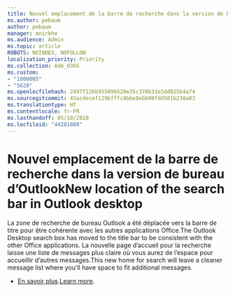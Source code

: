 ```yaml
---
title: Nouvel emplacement de la barre de recherche dans la version de bureau d’Outlook
ms.author: pebaum
author: pebaum
manager: mnirkhe
ms.audience: Admin
ms.topic: article
ROBOTS: NOINDEX, NOFOLLOW
localization_priority: Priority
ms.collection: Adm_O365
ms.custom:
- "1800005"
- "5620"
ms.openlocfilehash: 2497f226b955096520e35c378b31e3dd025b4a74
ms.sourcegitcommit: 43acdecef129bfffc8bbe8ebb08fdd581b238a03
ms.translationtype: HT
ms.contentlocale: fr-FR
ms.lasthandoff: 05/18/2020
ms.locfileid: "44281088"
---
```

# <a name="new-location-of-the-search-bar-in-outlook-desktop"></a><span data-ttu-id="8aa20-102">Nouvel emplacement de la barre de recherche dans la version de bureau d’Outlook</span><span class="sxs-lookup"><span data-stu-id="8aa20-102">New location of the search bar in Outlook desktop</span></span>

<span data-ttu-id="8aa20-103">La zone de recherche de bureau Outlook a été déplacée vers la barre de titre pour être cohérente avec les autres applications Office.</span><span class="sxs-lookup"><span data-stu-id="8aa20-103">The Outlook Desktop search box has moved to the title bar to be consistent with the other Office applications.</span></span> <span data-ttu-id="8aa20-104">La nouvelle page d’accueil pour la recherche laisse une liste de messages plus claire où vous aurez de l’espace pour accueillir d’autres messages.</span><span class="sxs-lookup"><span data-stu-id="8aa20-104">This new home for search will leave a cleaner message list where you'll have space to fit additional messages.</span></span>
- <span data-ttu-id="8aa20-105">[En savoir plus](https://support.microsoft.com/fr-FR/office/96fee452-80cd-492d-a35c-5c37584b416b).</span><span class="sxs-lookup"><span data-stu-id="8aa20-105">[Learn more](https://support.microsoft.com/fr-FR/office/96fee452-80cd-492d-a35c-5c37584b416b).</span></span>
